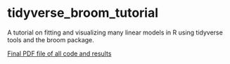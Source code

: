 # tidyverse_broom_tutorial
A tutorial on fitting and visualizing many linear models in R using tidyverse tools and the broom package.

[Final PDF file of all code and results](tidyverse_broom_tutorial/tidyverse_and_broom_modeling_PDF.Rmd)
